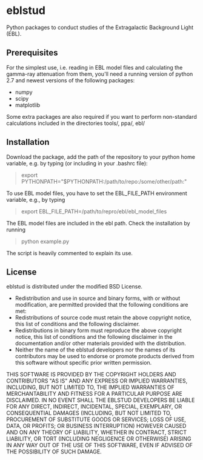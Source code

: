 eblstud
=======

Python packages to conduct studies of the Extragalactic Background Light (EBL).

Prerequisites
-------------
For the simplest use, i.e. reading in EBL model files and calculating the gamma-ray attenuation 
from them, you'll need a running version of python 2.7 and newest versions of the following packages:
- numpy
- scipy
- matplotlib

Some extra packages are also required if you want to perform non-standard calculations 
included in the directories tools/, ppa/, ebl/

Installation
------------

Download the package, add the path of the repository to your python home variable,
e.g. by typing (or including in your .bashrc file):
> export PYTHONPATH="$PYTHONPATH:/path/to/repo:/some/other/path:"

To use EBL model files, you have to set the EBL_FILE_PATH environment variable, e.g., by typing 
> export EBL_FILE_PATH=/path/to/repro/ebl/ebl_model_files

The EBL model files are included in the ebl path. 
Check the installation by running 
> python example.py

The script is heavily commented to explain its use.

License
-------
eblstud is distributed under the modified BSD License.

- Redistribution and use in source and binary forms, with or without
modification, are permitted provided that the following conditions are met:
- Redistributions of source code must retain the above copyright
notice, this list of conditions and the following disclaimer.
- Redistributions in binary form must reproduce the above copyright
notice, this list of conditions and the following disclaimer in the
documentation and/or other materials provided with the distribution.
- Neither the name of the eblstud developers  nor the
names of its contributors may be used to endorse or promote products
derived from this software without specific prior written permission.

THIS SOFTWARE IS PROVIDED BY THE COPYRIGHT HOLDERS AND CONTRIBUTORS "AS IS" AND
ANY EXPRESS OR IMPLIED WARRANTIES, INCLUDING, BUT NOT LIMITED TO, THE IMPLIED
WARRANTIES OF MERCHANTABILITY AND FITNESS FOR A PARTICULAR PURPOSE ARE
DISCLAIMED. IN NO EVENT SHALL THE EBLSTUD DEVELOPERS BE LIABLE FOR ANY
DIRECT, INDIRECT, INCIDENTAL, SPECIAL, EXEMPLARY, OR CONSEQUENTIAL DAMAGES
(INCLUDING, BUT NOT LIMITED TO, PROCUREMENT OF SUBSTITUTE GOODS OR SERVICES;
LOSS OF USE, DATA, OR PROFITS; OR BUSINESS INTERRUPTION) HOWEVER CAUSED AND
ON ANY THEORY OF LIABILITY, WHETHER IN CONTRACT, STRICT LIABILITY, OR TORT
(INCLUDING NEGLIGENCE OR OTHERWISE) ARISING IN ANY WAY OUT OF THE USE OF THIS
SOFTWARE, EVEN IF ADVISED OF THE POSSIBILITY OF SUCH DAMAGE.
